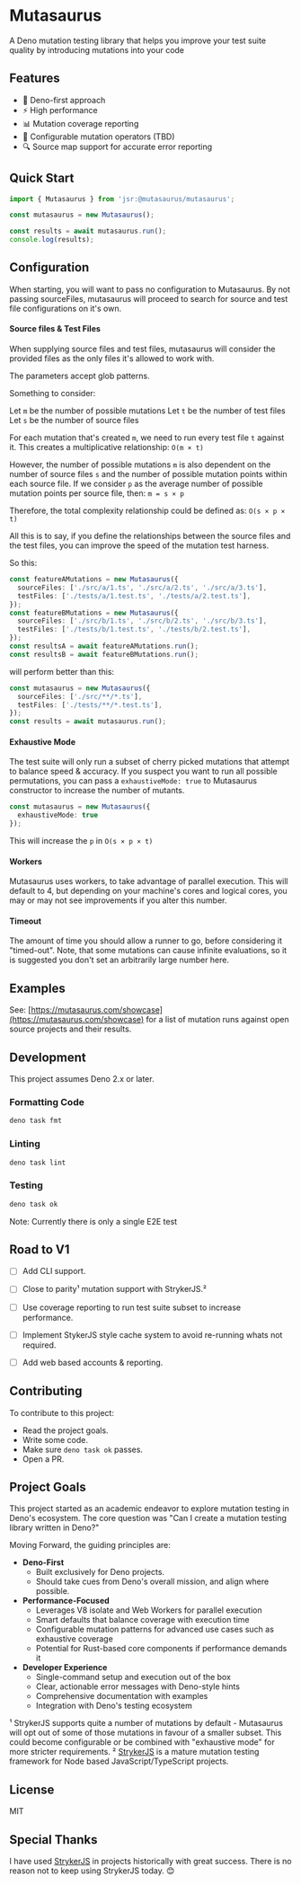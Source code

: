 # Mutasaurus

A Deno mutation testing library that helps you improve your test suite quality by introducing mutations into your code

## Features

- 🦕 Deno-first approach
- ⚡ High performance
- 📊 Mutation coverage reporting
- 🎯 Configurable mutation operators (TBD)
- 🔍 Source map support for accurate error reporting

## Quick Start

```typescript
import { Mutasaurus } from 'jsr:@mutasaurus/mutasaurus';

const mutasaurus = new Mutasaurus();

const results = await mutasaurus.run();
console.log(results);
```

## Configuration

When starting, you will want to pass no configuration to Mutasaurus.
By not passing sourceFiles, mutasaurus will proceed to search for source and
test file configurations on it's own.

#### Source files & Test Files
When supplying source files and test files, mutasaurus will consider the
provided files as the only files it's allowed to work with.

The parameters accept glob patterns.

Something to consider:

Let `m` be the number of possible mutations
Let `t` be the number of test files
Let `s` be the number of source files

For each mutation that's created `m`, we need to run every test file `t` against it. This creates a multiplicative relationship:
`O(m × t)`

However, the number of possible mutations `m` is also dependent on the number of source files `s` and the number of possible mutation points within each source file. 
If we consider `p` as the average number of possible mutation points per source file, then:
`m = s × p`

Therefore, the total complexity relationship could be defined as:
`O(s × p × t)`

All this is to say, if you define the relationships between the source files and the test files, you can improve the speed of
the mutation test harness.

So this:

```typescript
const featureAMutations = new Mutasaurus({
  sourceFiles: ['./src/a/1.ts', './src/a/2.ts', './src/a/3.ts'],
  testFiles: ['./tests/a/1.test.ts', './tests/a/2.test.ts'],
});
const featureBMutations = new Mutasaurus({
  sourceFiles: ['./src/b/1.ts', './src/b/2.ts', './src/b/3.ts'],
  testFiles: ['./tests/b/1.test.ts', './tests/b/2.test.ts'],
});
const resultsA = await featureAMutations.run();
const resultsB = await featureBMutations.run();

```

will perform better than this:

```typescript
const mutasaurus = new Mutasaurus({
  sourceFiles: ['./src/**/*.ts'],
  testFiles: ['./tests/**/*.test.ts'],
});
const results = await mutasaurus.run();
```

#### Exhaustive Mode
The test suite will only run a subset of cherry picked mutations that attempt to balance speed & accuracy.
If you suspect you want to run all possible permutations, you can pass a `exhaustiveMode: true` to 
Mutasaurus constructor to increase the number of mutants.

```typescript
const mutasaurus = new Mutasaurus({
  exhaustiveMode: true
});
```

This will increase the `p` in `O(s × p × t)`

#### Workers
Mutasaurus uses workers, to take advantage of parallel execution.
This will default to 4, but depending on your machine's cores and logical cores,
you may or may not see improvements if you alter this number.

#### Timeout
The amount of time you should allow a runner to go, before considering it
"timed-out". Note, that some mutations can cause infinite evaluations,
so it is suggested you don't set an arbitrarily large number here.

## Examples

See: [https://mutasaurus.com/showcase](https://mutasaurus.com/showcase) for a list of mutation runs against open source projects and their results.

## Development

This project assumes Deno 2.x or later.

### Formatting Code

```bash
deno task fmt
```

### Linting

```bash
deno task lint
```

### Testing

```bash
deno task ok
```

Note: Currently there is only a single E2E test

## Road to V1

- [ ] Add CLI support.
- [ ] Close to parity¹ mutation support with StrykerJS.²
- [ ] Use coverage reporting to run test suite subset to increase performance.
- [ ] Implement StykerJS style cache system to avoid re-running whats not required.
- [ ] Add web based accounts & reporting.
  

## Contributing

To contribute to this project:
- Read the project goals.
- Write some code.
- Make sure `deno task ok` passes.
- Open a PR.

## Project Goals

This project started as an academic endeavor to explore mutation testing in Deno's ecosystem. The core question was "Can I create a mutation testing library written in Deno?"

Moving Forward, the guiding principles are:

- **Deno-First**
  - Built exclusively for Deno projects.
  - Should take cues from Deno's overall mission, and align where possible.
- **Performance-Focused**
  - Leverages V8 isolate and Web Workers for parallel execution
  - Smart defaults that balance coverage with execution time
  - Configurable mutation patterns for advanced use cases such as exhaustive coverage
  - Potential for Rust-based core components if performance demands it
- **Developer Experience**
  - Single-command setup and execution out of the box
  - Clear, actionable error messages with Deno-style hints
  - Comprehensive documentation with examples
  - Integration with Deno's testing ecosystem

¹ StrykerJS supports quite a number of mutations by default - Mutasaurus will opt out of some of those mutations in favour of a smaller subset. This could become configurable or be combined with "exhaustive mode" for more stricter requirements.
² [StrykerJS](https://github.com/stryker-mutator/stryker-js) is a mature mutation testing framework for Node based JavaScript/TypeScript projects.

## License

MIT

## Special Thanks

I have used [StrykerJS](https://github.com/stryker-mutator/stryker-js) in projects historically with great success. There is no reason not to keep using StrykerJS today. 😊
